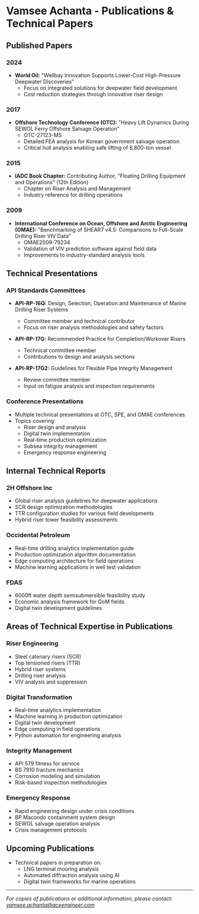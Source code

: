 # Vamsee Achanta - Publications & Technical Papers

## Published Papers

### 2024
- **World Oil:** "Wellbay Innovation Supports Lower-Cost High-Pressure Deepwater Discoveries"
  - Focus on integrated solutions for deepwater field development
  - Cost reduction strategies through innovative riser design

### 2017  
- **Offshore Technology Conference (OTC):** "Heavy Lift Dynamics During SEWOL Ferry Offshore Salvage Operation"
  - OTC-27123-MS
  - Detailed FEA analysis for Korean government salvage operation
  - Critical hull analysis enabling safe lifting of 6,800-ton vessel

### 2015
- **IADC Book Chapter:** Contributing Author, "Floating Drilling Equipment and Operations" (12th Edition)
  - Chapter on Riser Analysis and Management
  - Industry reference for drilling operations

### 2009
- **International Conference on Ocean, Offshore and Arctic Engineering (OMAE):** "Benchmarking of SHEAR7 v4.5: Comparisons to Full-Scale Drilling Riser VIV Data"
  - OMAE2009-79234
  - Validation of VIV prediction software against field data
  - Improvements to industry-standard analysis tools

## Technical Presentations

### API Standards Committees
- **API-RP-16Q:** Design, Selection, Operation and Maintenance of Marine Drilling Riser Systems
  - Committee member and technical contributor
  - Focus on riser analysis methodologies and safety factors

- **API-RP-17G:** Recommended Practice for Completion/Workover Risers
  - Technical committee member
  - Contributions to design and analysis sections

- **API-RP-17G2:** Guidelines for Flexible Pipe Integrity Management
  - Review committee member
  - Input on fatigue analysis and inspection requirements

### Conference Presentations
- Multiple technical presentations at OTC, SPE, and OMAE conferences
- Topics covering:
  - Riser design and analysis
  - Digital twin implementation
  - Real-time production optimization
  - Subsea integrity management
  - Emergency response engineering

## Internal Technical Reports

### 2H Offshore Inc
- Global riser analysis guidelines for deepwater applications
- SCR design optimization methodologies
- TTR configuration studies for various field developments
- Hybrid riser tower feasibility assessments

### Occidental Petroleum
- Real-time drilling analytics implementation guide
- Production optimization algorithm documentation
- Edge computing architecture for field operations
- Machine learning applications in well test validation

### FDAS
- 6000ft water depth semisubmersible feasibility study
- Economic analysis framework for GoM fields
- Digital twin development guidelines

## Areas of Technical Expertise in Publications

### Riser Engineering
- Steel catenary risers (SCR)
- Top tensioned risers (TTR)
- Hybrid riser systems
- Drilling riser analysis
- VIV analysis and suppression

### Digital Transformation
- Real-time analytics implementation
- Machine learning in production optimization
- Digital twin development
- Edge computing in field operations
- Python automation for engineering analysis

### Integrity Management
- API 579 fitness for service
- BS 7910 fracture mechanics
- Corrosion modeling and simulation
- Risk-based inspection methodologies

### Emergency Response
- Rapid engineering design under crisis conditions
- BP Macondo containment system design
- SEWOL salvage operation analysis
- Crisis management protocols

## Upcoming Publications

- Technical papers in preparation on:
  - LNG terminal mooring analysis
  - Automated diffraction analysis using AI
  - Digital twin frameworks for marine operations

---

*For copies of publications or additional information, please contact: vamsee.achanta@aceengineer.com*
